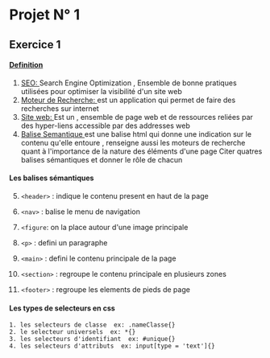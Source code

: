 # Projet N° 1 

## Exercice 1 

#### <u>Definition</u>
   1. <u>SEO: </u> Search Engine Optimization , Ensemble de bonne pratiques utilisées pour optimiser la visibilité d'un site web 
   2. <u>Moteur de Recherche:  </u> est un  application qui permet de faire des recherches sur internet 
   3. <u>Site web: </u> Est un , ensemble de page web et de ressources reliées par des hyper-liens accessible par des addresses web 
   4. <u>Balise Semantique </u> est une balise html qui donne une indication sur le contenu qu'elle entoure , renseigne aussi les moteurs de recherche quant à l'importance de la nature des éléments d'une page 
   Citer quatres balises sémantiques et donner le rôle de chacun 


   #### Les balises sémantiques 
   5. `<header>` : indique le contenu present en haut de la page 
   6. `<nav>` : balise le menu de navigation
   7. `<figure`: on la place autour d'une image principale 
   8. `<p>` : defini un paragraphe

   8. `<main>` : defini le contenu principale de la page
   8. `<section>` : regroupe le contenu principale en plusieurs zones
   8. `<footer>` : regroupe les elements de pieds de page

   #### Les types de selecteurs en css    

    1. les selecteurs de classe  ex: .nameClasse{}
    2. le selecteur universels  ex: *{}
    3. les selecteurs d'identifiant  ex: #unique{}
    4. les selecteurs d'attributs  ex: input[type = 'text']{}
